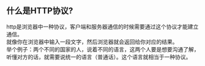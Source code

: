## 什么是HTTP协议?

http是浏览器中一种协议，客户端和服务器通信的时候需要通过这个协议才能建立通信。  
就像你在浏览器中输入一段文字，然后浏览器就会返回给你对应的结果。    
举个例子：两个不同的国家的人，说着不同的语言，这两个人要是想要沟通了解，听懂对方的话，就需要说统一的语言（普通话）。这个语言就相当于一种协议。

